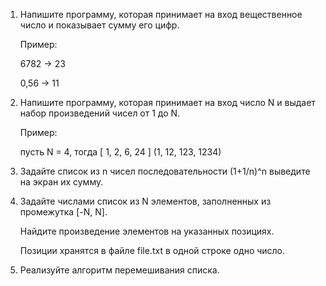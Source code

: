 1. Напишите программу, которая принимает на вход вещественное число и показывает сумму его цифр.

    Пример:

    6782 -> 23

    0,56 -> 11

2. Напишите программу, которая принимает на вход число N и выдает набор произведений чисел от 1 до N.

    Пример:

    пусть N = 4, тогда [ 1, 2, 6, 24 ] (1, 12, 123, 1234)

3. Задайте список из n чисел последовательности (1+1/n)^n выведите на экран их сумму.

4. Задайте числами список из N элементов, заполненных из промежутка [-N, N]. 

    Найдите произведение элементов на указанных позициях.

    Позиции хранятся в файле file.txt в одной строке одно число.

5. Реализуйте алгоритм перемешивания списка.
